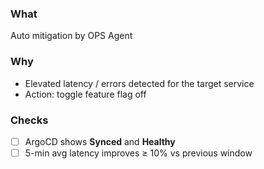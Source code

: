 ### What
Auto mitigation by OPS Agent

### Why
- Elevated latency / errors detected for the target service
- Action: toggle feature flag off

### Checks
- [ ] ArgoCD shows **Synced** and **Healthy**
- [ ] 5-min avg latency improves ≥ 10% vs previous window
